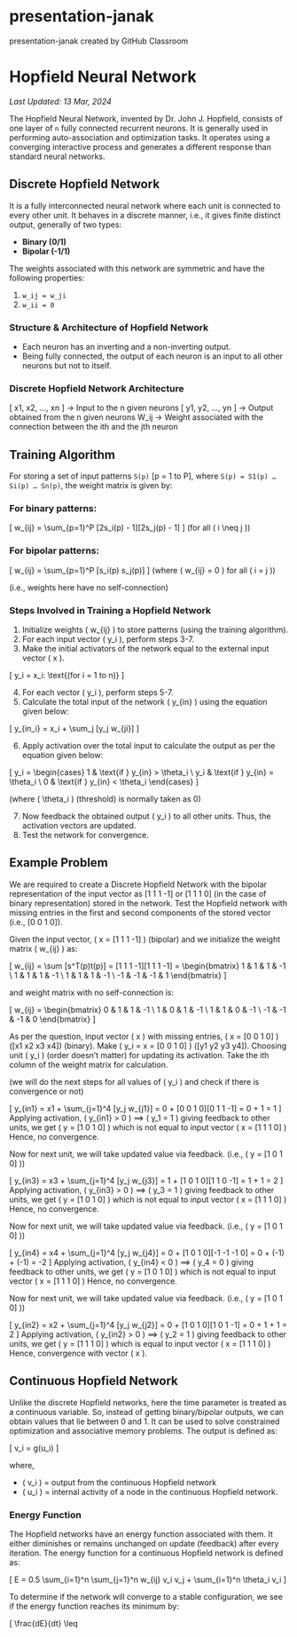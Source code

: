 # presentation-janak
presentation-janak created by GitHub Classroom
# Hopfield Neural Network
*Last Updated: 13 Mar, 2024*

The Hopfield Neural Network, invented by Dr. John J. Hopfield, consists of one layer of `n` fully connected recurrent neurons. It is generally used in performing auto-association and optimization tasks. It operates using a converging interactive process and generates a different response than standard neural networks.

## Discrete Hopfield Network

It is a fully interconnected neural network where each unit is connected to every other unit. It behaves in a discrete manner, i.e., it gives finite distinct output, generally of two types:

- **Binary (0/1)**
- **Bipolar (-1/1)**

The weights associated with this network are symmetric and have the following properties:
1. `w_ij = w_ji`
2. `w_ii = 0`

### Structure & Architecture of Hopfield Network

- Each neuron has an inverting and a non-inverting output.
- Being fully connected, the output of each neuron is an input to all other neurons but not to itself.

### Discrete Hopfield Network Architecture

[ x1, x2, ..., xn ] -> Input to the n given neurons
[ y1, y2, ..., yn ] -> Output obtained from the n given neurons
W_ij -> Weight associated with the connection between the ith and the jth neuron



## Training Algorithm

For storing a set of input patterns `S(p)` [p = 1 to P], where `S(p) = S1(p) … Si(p) … Sn(p)`, the weight matrix is given by:

### For binary patterns:
\[ w_{ij} = \sum_{p=1}^P [2s_i(p) - 1][2s_j(p) - 1] \] 
(for all \( i \neq j \))

### For bipolar patterns:
\[ w_{ij} = \sum_{p=1}^P [s_i(p) s_j(p)] \] 
(where \( w_{ij} = 0 \) for all \( i = j \))

(i.e., weights here have no self-connection)

### Steps Involved in Training a Hopfield Network

1. Initialize weights \( w_{ij} \) to store patterns (using the training algorithm).
2. For each input vector \( y_i \), perform steps 3-7.
3. Make the initial activators of the network equal to the external input vector \( x \).

\[ y_i = x_i: \text{(for i = 1 to n)} \]

4. For each vector \( y_i \), perform steps 5-7.
5. Calculate the total input of the network \( y_{in} \) using the equation given below:

\[ y_{in_i} = x_i + \sum_j [y_j w_{ji}] \]

6. Apply activation over the total input to calculate the output as per the equation given below:

\[ y_i = \begin{cases} 
1 & \text{if } y_{in} > \theta_i \\
y_i & \text{if } y_{in} = \theta_i \\
0 & \text{if } y_{in} < \theta_i 
\end{cases} \]

(where \( \theta_i \) (threshold) is normally taken as 0)

7. Now feedback the obtained output \( y_i \) to all other units. Thus, the activation vectors are updated.
8. Test the network for convergence.

## Example Problem

We are required to create a Discrete Hopfield Network with the bipolar representation of the input vector as [1 1 1 -1] or [1 1 1 0] (in the case of binary representation) stored in the network. Test the Hopfield network with missing entries in the first and second components of the stored vector (i.e., [0 0 1 0]).

Given the input vector, \( x = [1 1 1 -1] \) (bipolar) and we initialize the weight matrix \( w_{ij} \) as:

\[ w_{ij} = \sum [s^T(p)t(p)] = [1 1 1 -1][1 1 1 -1] = \begin{bmatrix} 1 & 1 & 1 & -1 \\ 1 & 1 & 1 & -1 \\ 1 & 1 & 1 & -1 \\ -1 & -1 & -1 & 1 \end{bmatrix} \]

and weight matrix with no self-connection is:

\[ w_{ij} = \begin{bmatrix} 0 & 1 & 1 & -1 \\ 1 & 0 & 1 & -1 \\ 1 & 1 & 0 & -1 \\ -1 & -1 & -1 & 0 \end{bmatrix} \]

As per the question, input vector \( x \) with missing entries, \( x = [0 0 1 0] \) ([x1 x2 x3 x4]) (binary). Make \( y_i = x = [0 0 1 0] \) ([y1 y2 y3 y4]). Choosing unit \( y_i \) (order doesn’t matter) for updating its activation. Take the ith column of the weight matrix for calculation.

(we will do the next steps for all values of \( y_i \) and check if there is convergence or not)

\[ y_{in1} = x1 + \sum_{j=1}^4 [y_j w_{j1}] = 0 + [0 0 1 0][0 1 1 -1] = 0 + 1 = 1 \]
Applying activation, \( y_{in1} > 0 \) ⟹ \( y_1 = 1 \)
giving feedback to other units, we get \( y = [1 0 1 0] \)
which is not equal to input vector \( x = [1 1 1 0] \)
Hence, no convergence.

Now for next unit, we will take updated value via feedback. (i.e., \( y = [1 0 1 0] \))

\[ y_{in3} = x3 + \sum_{j=1}^4 [y_j w_{j3}] = 1 + [1 0 1 0][1 1 0 -1] = 1 + 1 = 2 \]
Applying activation, \( y_{in3} > 0 \) ⟹ \( y_3 = 1 \)
giving feedback to other units, we get \( y = [1 0 1 0] \)
which is not equal to input vector \( x = [1 1 1 0] \)
Hence, no convergence.

Now for next unit, we will take updated value via feedback. (i.e., \( y = [1 0 1 0] \))

\[ y_{in4} = x4 + \sum_{j=1}^4 [y_j w_{j4}] = 0 + [1 0 1 0][-1 -1 -1 0] = 0 + (-1) + (-1) = -2 \]
Applying activation, \( y_{in4} < 0 \) ⟹ \( y_4 = 0 \)
giving feedback to other units, we get \( y = [1 0 1 0] \)
which is not equal to input vector \( x = [1 1 1 0] \)
Hence, no convergence.

Now for next unit, we will take updated value via feedback. (i.e., \( y = [1 0 1 0] \))

\[ y_{in2} = x2 + \sum_{j=1}^4 [y_j w_{j2}] = 0 + [1 0 1 0][1 0 1 -1] = 0 + 1 + 1 = 2 \]
Applying activation, \( y_{in2} > 0 \) ⟹ \( y_2 = 1 \)
giving feedback to other units, we get \( y = [1 1 1 0] \)
which is equal to input vector \( x = [1 1 1 0] \)
Hence, convergence with vector \( x \).

## Continuous Hopfield Network

Unlike the discrete Hopfield networks, here the time parameter is treated as a continuous variable. So, instead of getting binary/bipolar outputs, we can obtain values that lie between 0 and 1. It can be used to solve constrained optimization and associative memory problems. The output is defined as:

\[ v_i = g(u_i) \]

where,
- \( v_i \) = output from the continuous Hopfield network
- \( u_i \) = internal activity of a node in the continuous Hopfield network.

### Energy Function

The Hopfield networks have an energy function associated with them. It either diminishes or remains unchanged on update (feedback) after every iteration. The energy function for a continuous Hopfield network is defined as:

\[ E = 0.5 \sum_{i=1}^n \sum_{j=1}^n w_{ij} v_i v_j + \sum_{i=1}^n \theta_i v_i \]

To determine if the network will converge to a stable configuration, we see if the energy function reaches its minimum by:

\[ \frac{dE}{dt} \leq 
